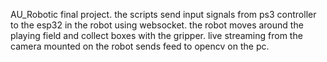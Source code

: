 AU_Robotic final project.
the scripts send input signals from ps3 controller to the esp32 in the robot using websocket.
the robot moves around the playing field and collect boxes with the gripper.
live streaming from the camera mounted on the robot sends feed to opencv on the pc.
